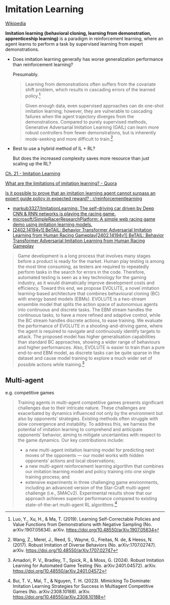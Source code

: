 # Imitation Learning
[Wikipedia](https://en.wikipedia.org/wiki/Imitation_learning)

**Imitation learning (behavioral cloning, learning from demonstration, apprenticeship learning)** is a paradigm in reinforcement learning, where an agent learns to perform a task by supervised learning from expert demonstrations.

- Does imitation learning generally has worse generalization performance than reinforcement learning?

  Presumably.

  > Learning from demonstrations often suffers from the covariate shift problem, which results in cascading errors of the learned policy.[^luoLearningSelfCorrectablePolicies2019]

  > Given enough data, even supervised approaches can do one-shot imitation learning; however, they are vulnerable to cascading failures when the agent trajectory diverges from the demonstrations. Compared to purely supervised methods, Generative Adversarial Imitation Learning (GAIL) can learn more robust controllers from fewer demonstrations, but is inherently mode-seeking and more difficult to train.[^wangRobustImitationDiverse2017]

- Best to use a hybrid method of IL + RL?

  But does the increased complexity saves more resource than just scaling up the RL?

[Ch. 21 - Imitation Learning](https://underactuated.mit.edu/imitation.html)

[What are the limitations of imitation learning? - Quora](https://www.quora.com/What-are-the-limitations-of-imitation-learning)

[Is it possible to prove that an imitation learning agent cannot surpass an expert guide policy in expected reward? : r/reinforcementlearning](https://www.reddit.com/r/reinforcementlearning/comments/vztt6x/is_it_possible_to_prove_that_an_imitation/)

- [markub3327/ImitationLearning: The self-driving car driven by Deep CNN & RNN networks is playing the racing game.](https://github.com/markub3327/ImitationLearning)
- [microsoft/SimpleRacerResearchPlatform: A simple web racing game demo using imitation learning models.](https://github.com/microsoft/SimpleRacerResearchPlatform)
- [\[2402.14194v1\] BeTAIL: Behavior Transformer Adversarial Imitation Learning from Human Racing Gameplay](https://arxiv.org/abs/2402.14194v1)[\[2402.14194v1\] BeTAIL: Behavior Transformer Adversarial Imitation Learning from Human Racing Gameplay](https://arxiv.org/abs/2402.14194v1)

> Game development is a long process that involves many stages before a product is ready for the market. Human play testing is among the most time consuming, as testers are required to repeatedly perform tasks in the search for errors in the code. Therefore, automated testing is seen as a key technology for the gaming industry, as it would dramatically improve development costs and efficiency. Toward this end, we propose EVOLUTE, a novel imitation learning-based architecture that combines behavioural cloning (BC) with energy based models (EBMs). EVOLUTE is a two-stream ensemble model that splits the action space of autonomous agents into continuous and discrete tasks. The EBM stream handles the continuous tasks, to have a more refined and adaptive control, while the BC stream handles discrete actions, to ease training. We evaluate the performance of EVOLUTE in a shooting-and-driving game, where the agent is required to navigate and continuously identify targets to attack. The proposed model has higher generalisation capabilities than standard BC approaches, showing a wider range of behaviours and higher performances. Also, EVOLUTE is easier to train than a pure end-to-end EBM model, as discrete tasks can be quite sparse in the dataset and cause model training to explore a much wider set of possible actions while training.[^amadoriRobustImitationLearning2024]

## Multi-agent
e.g. competitive games

> Training agents in multi-agent competitive games presents significant challenges due to their intricate nature. These challenges are exacerbated by dynamics influenced not only by the environment but also by opponents’ strategies. Existing methods often struggle with slow convergence and instability. To address this, we harness the potential of imitation learning to comprehend and anticipate opponents’ behavior, aiming to mitigate uncertainties with respect to the game dynamics. Our key contributions include:
> - a new multi-agent imitation learning model for predicting next moves of the opponents — our model works with hidden opponents’ actions and local observations;
> - a new multi-agent reinforcement learning algorithm that combines our imitation learning model and policy training into one single training process; and
> - extensive experiments in three challenging game environments, including an advanced version of the Star-Craft multi-agent challenge (i.e., SMACv2). Experimental results show that our approach achieves superior performance compared to existing state-of-the-art multi-agent RL algorithms.[^buiMimickingDominateImitation2023]


[^buiMimickingDominateImitation2023]: Bui, T. V., Mai, T., & Nguyen, T. H. (2023). Mimicking To Dominate: Imitation Learning Strategies for Success in Multiagent Competitive Games (No. arXiv:2308.10188). arXiv. https://doi.org/10.48550/arXiv.2308.10188
[^amadoriRobustImitationLearning2024]: Amadori, P. V., Bradley, T., Spick, R., & Moss, G. (2024). Robust Imitation Learning for Automated Game Testing (No. arXiv:2401.04572). arXiv. https://doi.org/10.48550/arXiv.2401.04572
[^luoLearningSelfCorrectablePolicies2019]: Luo, Y., Xu, H., & Ma, T. (2019). Learning Self-Correctable Policies and Value Functions from Demonstrations with Negative Sampling (No. arXiv:1907.05634). arXiv. https://doi.org/10.48550/arXiv.1907.05634
[^wangRobustImitationDiverse2017]: Wang, Z., Merel, J., Reed, S., Wayne, G., Freitas, N. de, & Heess, N. (2017). Robust Imitation of Diverse Behaviors (No. arXiv:1707.02747). arXiv. https://doi.org/10.48550/arXiv.1707.02747
